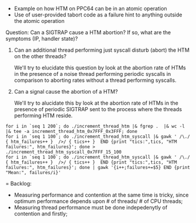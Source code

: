 - Example on how HTM on PPC64 can be in an atomic operation
- Use of user-provided tabort code as a failure hint to anything outside the atomic operation

Question: Can a SIGTRAP cause a HTM abortion? If so, what are the symptoms (IP, handler state)?

1. Can an additional thread performing just syscall disturb (abort) the HTM on the other threads?

   We'll try to elucidate this question by look at the abortion rate of HTMs in the presence of
   a noise thread performing periodic syscalls in comparison to aborting rates without a thread
   performing syscalls.

2. Can a signal cause the abortion of a HTM?

   We'll try to alucidate this by look at the abortion rate of HTMs in the presence of periodic
   SIGTRAP sent to the process where the threads performing HTM reside.


```
for i in `seq 1 200`; do ./increment_thread_htm |& fgrep .  |& wc -l |& tee -a increment_thread_htm_0x7FFF_0x3FFF; done
for i in `seq 1 100`; do ./increment_thread_htm_syscall |& gawk ' /\./ { htm_failures++ }  />/ { tics++ }  END {print "tics:",tics, "HTM failures:", htm_failures}'; done > ./increment_thread_htm_syscall_0x7FFF_15_100
for i in `seq 1 100`; do ./increment_thread_htm_syscall |& gawk ' /\./ { htm_failures++ }  />/ { tics++ }  END {print "tics:",tics, "HTM failures:", htm_failures}'; done | gawk '{i++;failures+=$5} END {print "Mean:", failures/i}'
```

= Backlog:

- Measuring performance and contention at the same time is tricky, since optimum performance depends upon # of threads/ # of CPU threads;
- Measuring thread performance must be done indepedenytly of contention and firstly;
